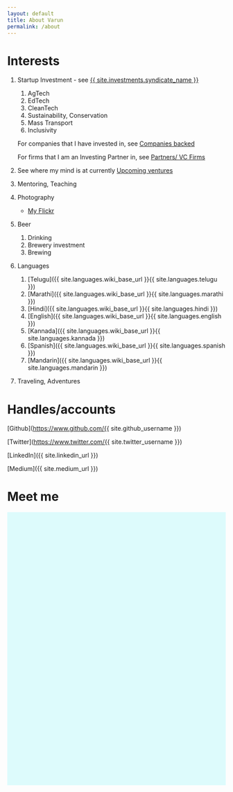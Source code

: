 ```yaml
---
layout: default
title: About Varun
permalink: /about
---
```


# Interests
1. Startup Investment - see [{{ site.investments.syndicate_name }}](/investments)
    1. AgTech
    2. EdTech
    3. CleanTech
    4. Sustainability, Conservation
    5. Mass Transport
    6. Inclusivity
   
   For companies that I have invested in, see [Companies backed](/companies-backed)
   
   For firms that I am an Investing Partner in, see [Partners/ VC Firms](/investment-partners)
2. See where my mind is at currently [Upcoming ventures](/personal-ventures)
3. Mentoring, Teaching
4. Photography
    - [My Flickr](https://flickr.com/people/waterlord/)
5. Beer
    1. Drinking
    2. Brewery investment
    3. Brewing
6. Languages
    1. [Telugu]({{ site.languages.wiki_base_url }}{{ site.languages.telugu }})
    2. [Marathi]({{ site.languages.wiki_base_url }}{{ site.languages.marathi }})
    3. [Hindi]({{ site.languages.wiki_base_url }}{{ site.languages.hindi }})
    4. [English]({{ site.languages.wiki_base_url }}{{ site.languages.english }})
    5. [Kannada]({{ site.languages.wiki_base_url }}{{ site.languages.kannada }})
    6. [Spanish]({{ site.languages.wiki_base_url }}{{ site.languages.spanish }})
    7. [Mandarin]({{ site.languages.wiki_base_url }}{{ site.languages.mandarin }})
7. Traveling, Adventures

# Handles/accounts
[Github](https://www.github.com/{{ site.github_username }})

[Twitter](https://www.twitter.com/{{ site.twitter_username }})

[LinkedIn]({{ site.linkedin_url }})

[Medium]({{ site.medium_url }})

# Meet me
<!-- Sprintful inline widget begin -->
<div class="sprintful-inline-widget" data-url="https://on.sprintful.com/vt" style="min-width:320px;height:630px;background-color:#DDFBFC;"></div>
<script type="text/javascript" src="https://app.sprintful.com/widget/v1.js"></script>
<!-- Sprintful inline widget end -->
